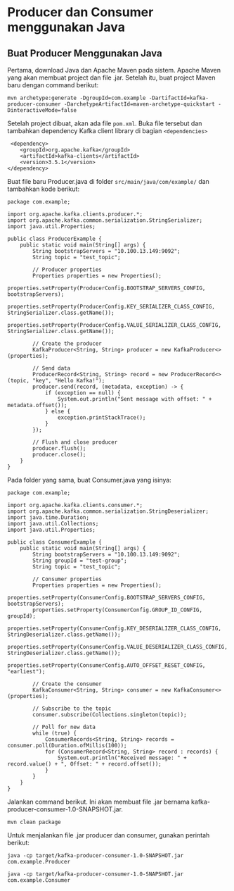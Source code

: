 # Producer dan Consumer menggunakan Java

## Buat Producer Menggunakan Java

Pertama, download Java dan Apache Maven pada sistem. Apache Maven yang akan membuat project dan file .jar. Setelah itu, buat project Maven baru dengan command berikut:

```
mvn archetype:generate -DgroupId=com.example -DartifactId=kafka-producer-consumer -DarchetypeArtifactId=maven-archetype-quickstart -DinteractiveMode=false
```

Setelah project dibuat, akan ada file `pom.xml`. Buka file tersebut dan tambahkan dependency Kafka client library di bagian `<dependencies>`

```
 <dependency>
    <groupId>org.apache.kafka</groupId>
    <artifactId>kafka-clients</artifactId>
    <version>3.5.1</version>
</dependency>
```

Buat file baru Producer.java di folder `src/main/java/com/example/` dan tambahkan kode berikut:

```
package com.example;

import org.apache.kafka.clients.producer.*;
import org.apache.kafka.common.serialization.StringSerializer;
import java.util.Properties;

public class ProducerExample {
    public static void main(String[] args) {
        String bootstrapServers = "10.100.13.149:9092";
        String topic = "test_topic";

        // Producer properties
        Properties properties = new Properties();
        properties.setProperty(ProducerConfig.BOOTSTRAP_SERVERS_CONFIG, bootstrapServers);
        properties.setProperty(ProducerConfig.KEY_SERIALIZER_CLASS_CONFIG, StringSerializer.class.getName());
        properties.setProperty(ProducerConfig.VALUE_SERIALIZER_CLASS_CONFIG, StringSerializer.class.getName());

        // Create the producer
        KafkaProducer<String, String> producer = new KafkaProducer<>(properties);

        // Send data
        ProducerRecord<String, String> record = new ProducerRecord<>(topic, "key", "Hello Kafka!");
        producer.send(record, (metadata, exception) -> {
            if (exception == null) {
                System.out.println("Sent message with offset: " + metadata.offset());
            } else {
                exception.printStackTrace();
            }
        });

        // Flush and close producer
        producer.flush();
        producer.close();
    }
}
```

Pada folder yang sama, buat Consumer.java yang isinya:

```
package com.example;

import org.apache.kafka.clients.consumer.*;
import org.apache.kafka.common.serialization.StringDeserializer;
import java.time.Duration;
import java.util.Collections;
import java.util.Properties;

public class ConsumerExample {
    public static void main(String[] args) {
        String bootstrapServers = "10.100.13.149:9092";
        String groupId = "test-group";
        String topic = "test_topic";

        // Consumer properties
        Properties properties = new Properties();
        properties.setProperty(ConsumerConfig.BOOTSTRAP_SERVERS_CONFIG, bootstrapServers);
        properties.setProperty(ConsumerConfig.GROUP_ID_CONFIG, groupId);
        properties.setProperty(ConsumerConfig.KEY_DESERIALIZER_CLASS_CONFIG, StringDeserializer.class.getName());
        properties.setProperty(ConsumerConfig.VALUE_DESERIALIZER_CLASS_CONFIG, StringDeserializer.class.getName());
        properties.setProperty(ConsumerConfig.AUTO_OFFSET_RESET_CONFIG, "earliest");

        // Create the consumer
        KafkaConsumer<String, String> consumer = new KafkaConsumer<>(properties);

        // Subscribe to the topic
        consumer.subscribe(Collections.singleton(topic));

        // Poll for new data
        while (true) {
            ConsumerRecords<String, String> records = consumer.poll(Duration.ofMillis(100));
            for (ConsumerRecord<String, String> record : records) {
                System.out.println("Received message: " + record.value() + ", Offset: " + record.offset());
            }
        }
    }
}
```

Jalankan command berikut. Ini akan membuat file .jar bernama kafka-producer-consumer-1.0-SNAPSHOT.jar.

```
mvn clean package
```

Untuk menjalankan file .jar producer dan consumer, gunakan perintah berikut:

```
java -cp target/kafka-producer-consumer-1.0-SNAPSHOT.jar com.example.Producer
```

```
java -cp target/kafka-producer-consumer-1.0-SNAPSHOT.jar com.example.Consumer
```
